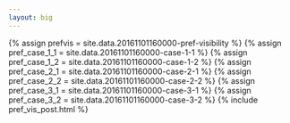 ```yaml
---
layout: big
---
```

{% assign prefvis = site.data.20161101160000-pref-visibility %}
{% assign pref_case_1_1 = site.data.20161101160000-case-1-1 %}
{% assign pref_case_1_2 = site.data.20161101160000-case-1-2 %}
{% assign pref_case_2_1 = site.data.20161101160000-case-2-1 %}
{% assign pref_case_2_2 = site.data.20161101160000-case-2-2 %}
{% assign pref_case_3_1 = site.data.20161101160000-case-3-1 %}
{% assign pref_case_3_2 = site.data.20161101160000-case-3-2 %}
{% include pref_vis_post.html %}
